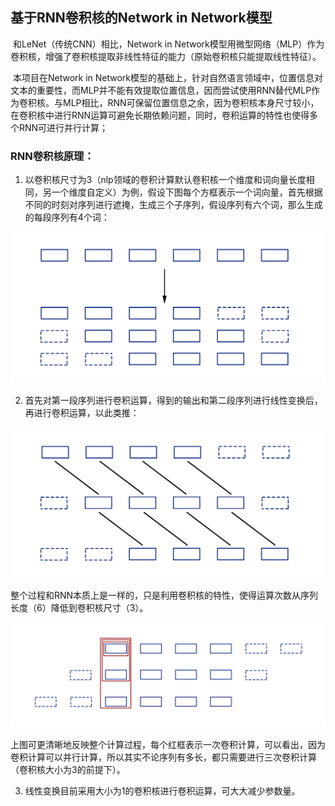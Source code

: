 ## 基于RNN卷积核的Network in Network模型

​		和LeNet（传统CNN）相比，Network in Network模型用微型网络（MLP）作为卷积核，增强了卷积核提取非线性特征的能力（原始卷积核只能提取线性特征）。

​		本项目在Network in Network模型的基础上，针对自然语言领域中，位置信息对文本的重要性，而MLP并不能有效提取位置信息，因而尝试使用RNN替代MLP作为卷积核。与MLP相比，RNN可保留位置信息之余，因为卷积核本身尺寸较小，在卷积核中进行RNN运算可避免长期依赖问题，同时，卷积运算的特性也使得多个RNN可进行并行计算；

### RNN卷积核原理：

1. 以卷积核尺寸为3（nlp领域的卷积计算默认卷积核一个维度和词向量长度相同，另一个维度自定义）为例，假设下图每个方框表示一个词向量，首先根据不同的时刻对序列进行遮掩，生成三个子序列，假设序列有六个词，那么生成的每段序列有4个词：

![1](image/1.png)

2. 首先对第一段序列进行卷积运算，得到的输出和第二段序列进行线性变换后，再进行卷积运算，以此类推：

![2](image/2.png)

​		整个过程和RNN本质上是一样的，只是利用卷积核的特性，使得运算次数从序列长度（6）降低到卷积核尺寸（3）。

![4](image/4.png)

​		上图可更清晰地反映整个计算过程，每个红框表示一次卷积计算，可以看出，因为卷积计算可以并行计算，所以其实不论序列有多长，都只需要进行三次卷积计算（卷积核大小为3的前提下）。

3. 线性变换目前采用大小为1的卷积核进行卷积运算，可大大减少参数量。